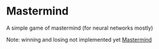 # Mastermind
A simple game of mastermind (for neural networks mostly)

Note: winning and losing not implemented yet
[Mastermind](/mastermind_icon.jpg)
